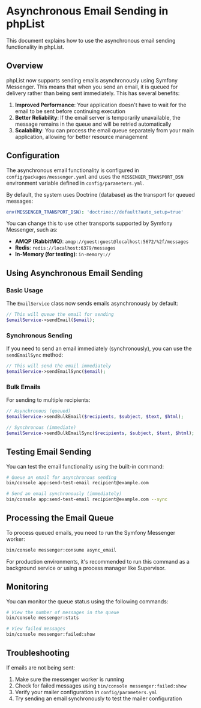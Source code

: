 # Asynchronous Email Sending in phpList

This document explains how to use the asynchronous email sending functionality in phpList.

## Overview

phpList now supports sending emails asynchronously using Symfony Messenger. This means that when you send an email, it is queued for delivery rather than being sent immediately. This has several benefits:

1. **Improved Performance**: Your application doesn't have to wait for the email to be sent before continuing execution
2. **Better Reliability**: If the email server is temporarily unavailable, the message remains in the queue and will be retried automatically
3. **Scalability**: You can process the email queue separately from your main application, allowing for better resource management

## Configuration

The asynchronous email functionality is configured in `config/packages/messenger.yaml` and uses the `MESSENGER_TRANSPORT_DSN` environment variable defined in `config/parameters.yml`.

By default, the system uses Doctrine (database) as the transport for queued messages:

```yaml
env(MESSENGER_TRANSPORT_DSN): 'doctrine://default?auto_setup=true'
```

You can change this to use other transports supported by Symfony Messenger, such as:

- **AMQP (RabbitMQ)**: `amqp://guest:guest@localhost:5672/%2f/messages`
- **Redis**: `redis://localhost:6379/messages`
- **In-Memory (for testing)**: `in-memory://`

## Using Asynchronous Email Sending

### Basic Usage

The `EmailService` class now sends emails asynchronously by default:

```php
// This will queue the email for sending
$emailService->sendEmail($email);
```

### Synchronous Sending

If you need to send an email immediately (synchronously), you can use the `sendEmailSync` method:

```php
// This will send the email immediately
$emailService->sendEmailSync($email);
```

### Bulk Emails

For sending to multiple recipients:

```php
// Asynchronous (queued)
$emailService->sendBulkEmail($recipients, $subject, $text, $html);

// Synchronous (immediate)
$emailService->sendBulkEmailSync($recipients, $subject, $text, $html);
```

## Testing Email Sending

You can test the email functionality using the built-in command:

```bash
# Queue an email for asynchronous sending
bin/console app:send-test-email recipient@example.com

# Send an email synchronously (immediately)
bin/console app:send-test-email recipient@example.com --sync
```

## Processing the Email Queue

To process queued emails, you need to run the Symfony Messenger worker:

```bash
bin/console messenger:consume async_email
```

For production environments, it's recommended to run this command as a background service or using a process manager like Supervisor.

## Monitoring

You can monitor the queue status using the following commands:

```bash
# View the number of messages in the queue
bin/console messenger:stats

# View failed messages
bin/console messenger:failed:show
```

## Troubleshooting

If emails are not being sent:

1. Make sure the messenger worker is running
2. Check for failed messages using `bin/console messenger:failed:show`
3. Verify your mailer configuration in `config/parameters.yml`
4. Try sending an email synchronously to test the mailer configuration
